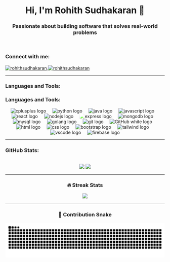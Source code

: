 <h1 align="center">Hi, I'm Rohith Sudhakaran 👋</h1>
<h3 align="center">Passionate about building software that solves real-world problems</h3>
<br>



<h3 align="left">Connect with me:</h3>
<p align="left">
  <a href="https://www.linkedin.com/in/rohithsudhakaran/" target="blank">
    <img align="center" src="https://raw.githubusercontent.com/rahuldkjain/github-profile-readme-generator/master/src/images/icons/Social/linked-in-alt.svg" alt="rohithsudhakaran" height="30" width="40" />
  </a>
  <a href="https://leetcode.com/u/rohithsudhakaran/" target="blank">
    <img align="center" src="https://raw.githubusercontent.com/rahuldkjain/github-profile-readme-generator/master/src/images/icons/Social/leet-code.svg" alt="rohithsudhakaran" height="30" width="40" />
  </a>
</p>

---

<h3 align="left">Languages and Tools:</h3>

<h3>Languages and Tools:</h3>

<p align="center">
  <!-- C++ -->
  <img src="https://cdn.jsdelivr.net/gh/devicons/devicon/icons/cplusplus/cplusplus-original.svg" height="40" alt="cplusplus logo" />
  <img width="12" />

  <!-- Python -->
  <img src="https://cdn.jsdelivr.net/gh/devicons/devicon/icons/python/python-original.svg" height="40" alt="python logo" />
  <img width="12" />

  <!-- Java -->
  <img src="https://cdn.jsdelivr.net/gh/devicons/devicon/icons/java/java-original.svg" height="40" alt="java logo" />
  <img width="12" />

  <!-- JavaScript -->
  <img src="https://cdn.jsdelivr.net/gh/devicons/devicon/icons/javascript/javascript-original.svg" height="40" alt="javascript logo" />
  <img width="12" />

  <!-- React -->
  <img src="https://cdn.jsdelivr.net/gh/devicons/devicon/icons/react/react-original.svg" height="40" alt="react logo" />
  <img width="12" />

  <!-- Node.js -->
  <img src="https://cdn.jsdelivr.net/gh/devicons/devicon/icons/nodejs/nodejs-original.svg" height="40" alt="nodejs logo" />
  <img width="12" />

  <!-- Express.js -->
  <img src="https://cdn.jsdelivr.net/gh/devicons/devicon/icons/express/express-original.svg" height="40" alt="express logo" style="filter: brightness(1.5);" />
  <img width="12" />

  <!-- MongoDB -->
  <img src="https://cdn.jsdelivr.net/gh/devicons/devicon/icons/mongodb/mongodb-original.svg" height="40" alt="mongodb logo" />
  <img width="12" />

  <!-- MySQL -->
  <img src="https://cdn.jsdelivr.net/gh/devicons/devicon/icons/mysql/mysql-original.svg" height="40" alt="mysql logo" />
  <img width="12" />

  <!-- Go (Golang) -->
  <img src="https://cdn.jsdelivr.net/gh/devicons/devicon/icons/go/go-original.svg" height="40" alt="golang logo" />
  <img width="12" />

  <!-- Git -->
  <img src="https://cdn.jsdelivr.net/gh/devicons/devicon/icons/git/git-original.svg" height="40" alt="git logo" />
  <img width="12" />

  <!-- Custom GitHub -->
  <img src="https://img.icons8.com/ios-filled/50/ffffff/github.png" height="40" alt="GitHub white logo"/>


  <img width="12" />

  <!-- HTML -->
  <img src="https://cdn.jsdelivr.net/gh/devicons/devicon/icons/html5/html5-original.svg" height="40" alt="html logo" />
  <img width="12" />

  <!-- CSS -->
  <img src="https://cdn.jsdelivr.net/gh/devicons/devicon/icons/css3/css3-original.svg" height="40" alt="css logo" />
  <img width="12" />

  <!-- Bootstrap -->
  <img src="https://cdn.jsdelivr.net/gh/devicons/devicon/icons/bootstrap/bootstrap-original.svg" height="40" alt="bootstrap logo" />
  <img width="12" />

  <!-- Tailwind CSS -->
  <img src="https://www.vectorlogo.zone/logos/tailwindcss/tailwindcss-icon.svg" height="40" alt="tailwind logo" />
  <img width="12" />

  <!-- VS Code -->
  <img src="https://cdn.jsdelivr.net/gh/devicons/devicon/icons/vscode/vscode-original.svg" height="40" alt="vscode logo" />
  <img width="12" />

  <!-- Firebase -->
  <img src="https://cdn.jsdelivr.net/gh/devicons/devicon/icons/firebase/firebase-plain.svg" height="40" alt="firebase logo" />
</p>



---

<h3 align="left">GitHub Stats:</h3>
<br>
<div align="center">
  <img src="https://github-readme-stats.vercel.app/api?username=RohithSudhakaran&show_icons=true&theme=radical" height="150" />
  <img src="https://github-readme-stats.vercel.app/api/top-langs/?username=RohithSudhakaran&layout=compact&theme=radical" height="150" />
</div>

---

<h3 align="center">🔥 Streak Stats</h3>
<div align="center">
  <img src="https://github-readme-streak-stats.herokuapp.com/?user=RohithSudhakaran&theme=radical&hide_border=false" />
</div>

---

<h3 align="center">🐍 Contribution Snake</h3>
<p align="center">
  <picture>
    <source media="(prefers-color-scheme: dark)" srcset="https://raw.githubusercontent.com/RohithSudhakaran/RohithSudhakaran/output/github-snake-dark.svg" />
    <source media="(prefers-color-scheme: light)" srcset="https://raw.githubusercontent.com/RohithSudhakaran/RohithSudhakaran/output/github-snake.svg" />
    <img alt="github-snake" src="https://raw.githubusercontent.com/RohithSudhakaran/RohithSudhakaran/output/github-snake.svg" />
  </picture>
</p>

